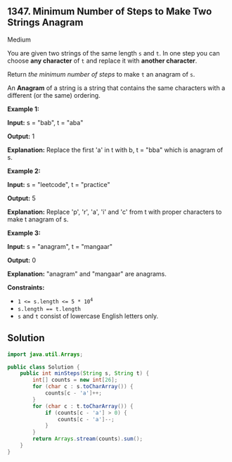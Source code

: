 ## 1347\. Minimum Number of Steps to Make Two Strings Anagram

Medium

You are given two strings of the same length `s` and `t`. In one step you can choose **any character** of `t` and replace it with **another character**.

Return _the minimum number of steps_ to make `t` an anagram of `s`.

An **Anagram** of a string is a string that contains the same characters with a different (or the same) ordering.

**Example 1:**

**Input:** s = "bab", t = "aba"

**Output:** 1

**Explanation:** Replace the first 'a' in t with b, t = "bba" which is anagram of s.

**Example 2:**

**Input:** s = "leetcode", t = "practice"

**Output:** 5

**Explanation:** Replace 'p', 'r', 'a', 'i' and 'c' from t with proper characters to make t anagram of s.

**Example 3:**

**Input:** s = "anagram", t = "mangaar"

**Output:** 0

**Explanation:** "anagram" and "mangaar" are anagrams.

**Constraints:**

*   <code>1 <= s.length <= 5 * 10<sup>4</sup></code>
*   `s.length == t.length`
*   `s` and `t` consist of lowercase English letters only.

## Solution

```java
import java.util.Arrays;

public class Solution {
    public int minSteps(String s, String t) {
        int[] counts = new int[26];
        for (char c : s.toCharArray()) {
            counts[c - 'a']++;
        }
        for (char c : t.toCharArray()) {
            if (counts[c - 'a'] > 0) {
                counts[c - 'a']--;
            }
        }
        return Arrays.stream(counts).sum();
    }
}
```